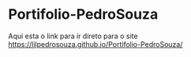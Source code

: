 # Portifolio-PedroSouza 
Aqui esta o link para ir direto para o site https://lilpedrosouza.github.io/Portifolio-PedroSouza/
